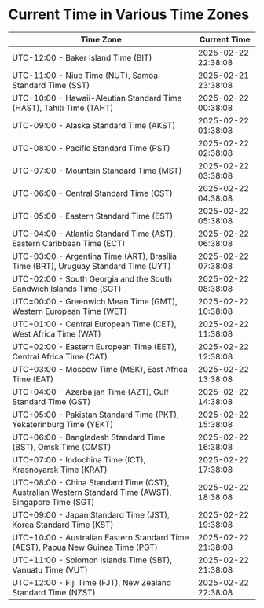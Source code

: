 # Current Time in Various Time Zones

| Time Zone | Current Time |
|-----------|--------------|
| UTC-12:00 - Baker Island Time (BIT) | 2025-02-22 22:38:08 |
| UTC-11:00 - Niue Time (NUT), Samoa Standard Time (SST) | 2025-02-21 23:38:08 |
| UTC-10:00 - Hawaii-Aleutian Standard Time (HAST), Tahiti Time (TAHT) | 2025-02-22 00:38:08 |
| UTC-09:00 - Alaska Standard Time (AKST) | 2025-02-22 01:38:08 |
| UTC-08:00 - Pacific Standard Time (PST) | 2025-02-22 02:38:08 |
| UTC-07:00 - Mountain Standard Time (MST) | 2025-02-22 03:38:08 |
| UTC-06:00 - Central Standard Time (CST) | 2025-02-22 04:38:08 |
| UTC-05:00 - Eastern Standard Time (EST) | 2025-02-22 05:38:08 |
| UTC-04:00 - Atlantic Standard Time (AST), Eastern Caribbean Time (ECT) | 2025-02-22 06:38:08 |
| UTC-03:00 - Argentina Time (ART), Brasília Time (BRT), Uruguay Standard Time (UYT) | 2025-02-22 07:38:08 |
| UTC-02:00 - South Georgia and the South Sandwich Islands Time (SGT) | 2025-02-22 08:38:08 |
| UTC±00:00 - Greenwich Mean Time (GMT), Western European Time (WET) | 2025-02-22 10:38:08 |
| UTC+01:00 - Central European Time (CET), West Africa Time (WAT) | 2025-02-22 11:38:08 |
| UTC+02:00 - Eastern European Time (EET), Central Africa Time (CAT) | 2025-02-22 12:38:08 |
| UTC+03:00 - Moscow Time (MSK), East Africa Time (EAT) | 2025-02-22 13:38:08 |
| UTC+04:00 - Azerbaijan Time (AZT), Gulf Standard Time (GST) | 2025-02-22 14:38:08 |
| UTC+05:00 - Pakistan Standard Time (PKT), Yekaterinburg Time (YEKT) | 2025-02-22 15:38:08 |
| UTC+06:00 - Bangladesh Standard Time (BST), Omsk Time (OMST) | 2025-02-22 16:38:08 |
| UTC+07:00 - Indochina Time (ICT), Krasnoyarsk Time (KRAT) | 2025-02-22 17:38:08 |
| UTC+08:00 - China Standard Time (CST), Australian Western Standard Time (AWST), Singapore Time (SGT) | 2025-02-22 18:38:08 |
| UTC+09:00 - Japan Standard Time (JST), Korea Standard Time (KST) | 2025-02-22 19:38:08 |
| UTC+10:00 - Australian Eastern Standard Time (AEST), Papua New Guinea Time (PGT) | 2025-02-22 21:38:08 |
| UTC+11:00 - Solomon Islands Time (SBT), Vanuatu Time (VUT) | 2025-02-22 21:38:08 |
| UTC+12:00 - Fiji Time (FJT), New Zealand Standard Time (NZST) | 2025-02-22 22:38:08 |
